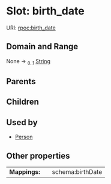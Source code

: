 
# Slot: birth_date




URI: [rpoc:birth_date](https://pub.tech/schema/rpoc/birth_date)


## Domain and Range

None &#8594;  <sub>0..1</sub> [String](types/String.md)

## Parents


## Children


## Used by

 * [Person](Person.md)

## Other properties

|  |  |  |
| --- | --- | --- |
| **Mappings:** | | schema:birthDate |

